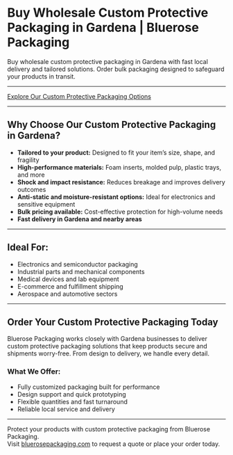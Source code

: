# Buy Wholesale Custom Protective Packaging in Gardena | Bluerose Packaging

Buy wholesale custom protective packaging in Gardena with fast local delivery and tailored solutions. Order bulk packaging designed to safeguard your products in transit.

---

[Explore Our Custom Protective Packaging Options](https://www.bluerosepackaging.com/product-category/custom-products/custom-protective-packaging/)

---

## Why Choose Our Custom Protective Packaging in Gardena?

- **Tailored to your product:** Designed to fit your item’s size, shape, and fragility  
- **High-performance materials:** Foam inserts, molded pulp, plastic trays, and more  
- **Shock and impact resistance:** Reduces breakage and improves delivery outcomes  
- **Anti-static and moisture-resistant options:** Ideal for electronics and sensitive equipment  
- **Bulk pricing available:** Cost-effective protection for high-volume needs  
- **Fast delivery in Gardena and nearby areas**

---

## Ideal For:

- Electronics and semiconductor packaging  
- Industrial parts and mechanical components  
- Medical devices and lab equipment  
- E-commerce and fulfillment shipping  
- Aerospace and automotive sectors

---

## Order Your Custom Protective Packaging Today

Bluerose Packaging works closely with Gardena businesses to deliver custom protective packaging solutions that keep products secure and shipments worry-free. From design to delivery, we handle every detail.

### What We Offer:

- Fully customized packaging built for performance  
- Design support and quick prototyping  
- Flexible quantities and fast turnaround  
- Reliable local service and delivery  

---

Protect your products with custom protective packaging from Bluerose Packaging.  
Visit [bluerosepackaging.com](https://www.bluerosepackaging.com) to request a quote or place your order today.

